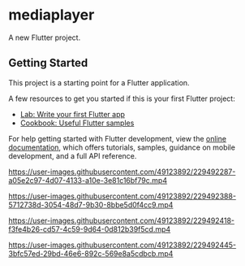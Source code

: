 # mediaplayer

A new Flutter project.

## Getting Started

This project is a starting point for a Flutter application.

A few resources to get you started if this is your first Flutter project:

- [Lab: Write your first Flutter app](https://docs.flutter.dev/get-started/codelab)
- [Cookbook: Useful Flutter samples](https://docs.flutter.dev/cookbook)

For help getting started with Flutter development, view the
[online documentation](https://docs.flutter.dev/), which offers tutorials,
samples, guidance on mobile development, and a full API reference.


https://user-images.githubusercontent.com/49123892/229492287-a05e2c97-4d07-4133-a10e-3e81c16bf79c.mp4



https://user-images.githubusercontent.com/49123892/229492388-5712738d-3054-48d7-9b30-8bbe5d0f4cc9.mp4


https://user-images.githubusercontent.com/49123892/229492418-f3fe4b26-cd57-4c59-9d64-0d812b39f5cd.mp4



https://user-images.githubusercontent.com/49123892/229492445-3bfc57ed-29bd-46e6-892c-569e8a5cdbcb.mp4


